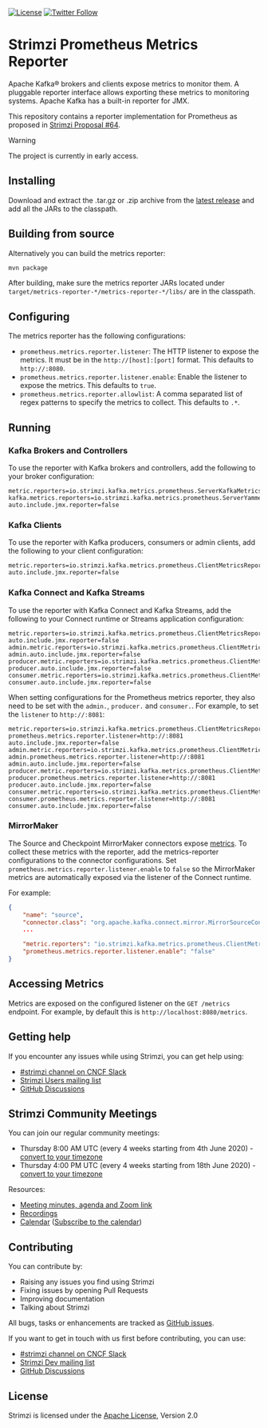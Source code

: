 [![License](https://img.shields.io/badge/license-Apache--2.0-blue.svg)](http://www.apache.org/licenses/LICENSE-2.0)
[![Twitter Follow](https://img.shields.io/twitter/follow/strimziio?style=social)](https://twitter.com/strimziio)

# Strimzi Prometheus Metrics Reporter

Apache Kafka® brokers and clients expose metrics to monitor them. A pluggable reporter interface allows exporting these metrics to monitoring systems. Apache Kafka has a built-in reporter for JMX.

This repository contains a reporter implementation for Prometheus as proposed in [Strimzi Proposal #64](https://github.com/strimzi/proposals/blob/main/064-prometheus-metrics-reporter.md).

> [!WARNING]  
> The project is currently in early access.

## Installing

Download and extract the .tar.gz or .zip archive from the [latest release](https://github.com/strimzi/metrics-reporter/releases/latest) and
add all the JARs to the classpath.

## Building from source

Alternatively you can build the metrics reporter:
```sh
mvn package
```

After building, make sure the metrics reporter JARs located under `target/metrics-reporter-*/metrics-reporter-*/libs/` are in the classpath.

## Configuring

The metrics reporter has the following configurations:

- `prometheus.metrics.reporter.listener`: The HTTP listener to expose the metrics. It must be in the `http://[host]:[port]` format. This defaults to `http://:8080`.
- `prometheus.metrics.reporter.listener.enable`: Enable the listener to expose the metrics. This defaults to `true`.
- `prometheus.metrics.reporter.allowlist`: A comma separated list of regex patterns to specify the metrics to collect. This defaults to `.*`.

## Running

### Kafka Brokers and Controllers

To use the reporter with Kafka brokers and controllers, add the following to your broker configuration:

```properties
metric.reporters=io.strimzi.kafka.metrics.prometheus.ServerKafkaMetricsReporter
kafka.metrics.reporters=io.strimzi.kafka.metrics.prometheus.ServerYammerMetricsReporter
auto.include.jmx.reporter=false
```

### Kafka Clients

To use the reporter with Kafka producers, consumers or admin clients, add the following to your client configuration:

```properties
metric.reporters=io.strimzi.kafka.metrics.prometheus.ClientMetricsReporter
auto.include.jmx.reporter=false
```

### Kafka Connect and Kafka Streams

To use the reporter with Kafka Connect and Kafka Streams, add the following to your Connect runtime or Streams application configuration:

```properties
metric.reporters=io.strimzi.kafka.metrics.prometheus.ClientMetricsReporter
auto.include.jmx.reporter=false
admin.metric.reporters=io.strimzi.kafka.metrics.prometheus.ClientMetricsReporter
admin.auto.include.jmx.reporter=false
producer.metric.reporters=io.strimzi.kafka.metrics.prometheus.ClientMetricsReporter
producer.auto.include.jmx.reporter=false
consumer.metric.reporters=io.strimzi.kafka.metrics.prometheus.ClientMetricsReporter
consumer.auto.include.jmx.reporter=false
```

When setting configurations for the Prometheus metrics reporter, they also need to be set with the `admin.`, `producer.` and `consumer.`.
For example, to set the `listener` to `http://:8081`:

```properties
metric.reporters=io.strimzi.kafka.metrics.prometheus.ClientMetricsReporter
prometheus.metrics.reporter.listener=http://:8081
auto.include.jmx.reporter=false
admin.metric.reporters=io.strimzi.kafka.metrics.prometheus.ClientMetricsReporter
admin.prometheus.metrics.reporter.listener=http://:8081
admin.auto.include.jmx.reporter=false
producer.metric.reporters=io.strimzi.kafka.metrics.prometheus.ClientMetricsReporter
producer.prometheus.metrics.reporter.listener=http://:8081
producer.auto.include.jmx.reporter=false
consumer.metric.reporters=io.strimzi.kafka.metrics.prometheus.ClientMetricsReporter
consumer.prometheus.metrics.reporter.listener=http://:8081
consumer.auto.include.jmx.reporter=false
```

### MirrorMaker

The Source and Checkpoint MirrorMaker connectors expose [metrics](https://kafka.apache.org/documentation/#georeplication-monitoring). To collect these metrics with the reporter, add the metrics-reporter configurations to the connector configurations. Set `prometheus.metrics.reporter.listener.enable` to `false` so the MirrorMaker metrics are automatically exposed via the listener of the Connect runtime.

For example:
```json
{
    "name": "source",
    "connector.class": "org.apache.kafka.connect.mirror.MirrorSourceConnector",
    ...

    "metric.reporters": "io.strimzi.kafka.metrics.prometheus.ClientMetricsReporter",
    "prometheus.metrics.reporter.listener.enable": "false"
}
```

## Accessing Metrics

Metrics are exposed on the configured listener on the `GET /metrics` endpoint. For example, by default this is `http://localhost:8080/metrics`.

## Getting help

If you encounter any issues while using Strimzi, you can get help using:

- [#strimzi channel on CNCF Slack](https://slack.cncf.io/)
- [Strimzi Users mailing list](https://lists.cncf.io/g/cncf-strimzi-users/topics)
- [GitHub Discussions](https://github.com/orgs/strimzi/discussions)

## Strimzi Community Meetings

You can join our regular community meetings:
* Thursday 8:00 AM UTC (every 4 weeks starting from 4th June 2020) - [convert to your timezone](https://www.thetimezoneconverter.com/?t=8%3A00&tz=UTC)
* Thursday 4:00 PM UTC (every 4 weeks starting from 18th June 2020) - [convert to your timezone](https://www.thetimezoneconverter.com/?t=16%3A00&tz=UTC)

Resources:
* [Meeting minutes, agenda and Zoom link](https://docs.google.com/document/d/1V1lMeMwn6d2x1LKxyydhjo2c_IFANveelLD880A6bYc/edit#heading=h.vgkvn1hr5uor)
* [Recordings](https://youtube.com/playlist?list=PLpI4X8PMthYfONZopcRd4X_stq1C14Rtn)
* [Calendar](https://calendar.google.com/calendar/embed?src=c_m9pusj5ce1b4hr8c92hsq50i00%40group.calendar.google.com) ([Subscribe to the calendar](https://calendar.google.com/calendar/u/0?cid=Y19tOXB1c2o1Y2UxYjRocjhjOTJoc3E1MGkwMEBncm91cC5jYWxlbmRhci5nb29nbGUuY29t))

## Contributing

You can contribute by:
- Raising any issues you find using Strimzi
- Fixing issues by opening Pull Requests
- Improving documentation
- Talking about Strimzi

All bugs, tasks or enhancements are tracked as [GitHub issues](https://github.com/strimzi/metrics-reporter/issues).

If you want to get in touch with us first before contributing, you can use:

- [#strimzi channel on CNCF Slack](https://slack.cncf.io/)
- [Strimzi Dev mailing list](https://lists.cncf.io/g/cncf-strimzi-dev/topics)
- [GitHub Discussions](https://github.com/orgs/strimzi/discussions)

## License
Strimzi is licensed under the [Apache License](./LICENSE), Version 2.0